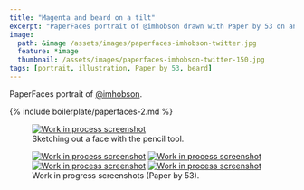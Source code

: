 ```yaml
---
title: "Magenta and beard on a tilt"
excerpt: "PaperFaces portrait of @imhobson drawn with Paper by 53 on an iPad."
image: 
  path: &image /assets/images/paperfaces-imhobson-twitter.jpg 
  feature: *image
  thumbnail: /assets/images/paperfaces-imhobson-twitter-150.jpg
tags: [portrait, illustration, Paper by 53, beard]
---
```


PaperFaces portrait of [@imhobson](http://twitter.com/imhobson).

{% include boilerplate/paperfaces-2.md %}

<figure>
	<a href="/assets/images/paperfaces-imhobson-process-1-lg.jpg"><img src="/assets/images/paperfaces-imhobson-process-1-750.jpg" alt="Work in process screenshot"></a>
	<figcaption>Sketching out a face with the pencil tool.</figcaption>
</figure>

<figure class="half">
	<a href="/assets/images/paperfaces-imhobson-process-2-lg.jpg"><img src="/assets/images/paperfaces-imhobson-process-2-600.jpg" alt="Work in process screenshot"></a>
	<a href="/assets/images/paperfaces-imhobson-process-3-lg.jpg"><img src="/assets/images/paperfaces-imhobson-process-3-600.jpg" alt="Work in process screenshot"></a>
	<a href="/assets/images/paperfaces-imhobson-process-4-lg.jpg"><img src="/assets/images/paperfaces-imhobson-process-4-600.jpg" alt="Work in process screenshot"></a>
	<a href="/assets/images/paperfaces-imhobson-process-5-lg.jpg"><img src="/assets/images/paperfaces-imhobson-process-5-600.jpg" alt="Work in process screenshot"></a>
	<figcaption>Work in progress screenshots (Paper by 53).</figcaption>
</figure>
